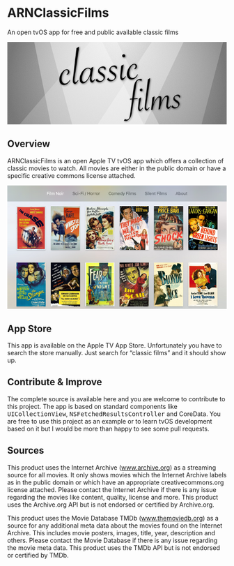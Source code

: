 # ARNClassicFilms
An open tvOS app for free and public available classic films

![ARNClassicFilms logo](logo.png?raw=true)

## Overview
ARNClassicFilms is an open Apple TV tvOS app which offers a collection of classic movies to watch. All movies are either in the public domain or have a specific creative commons license attached.

![ARNClassicFilms screenshot 1](one.png?raw=true)

## App Store
This app is available on the Apple TV App Store. Unfortunately you have to search the store manually. Just search for “classic films” and it should show up.

## Contribute & Improve
The complete source is available here and you are welcome to contribute to this project. The app is based on standard components like <tt>UICollectionView</tt>, <tt>NSFetchedResultsController</tt> and CoreData. You are free to use this project as an example or to learn tvOS development based on it but I would be more than happy to see some pull requests.

## Sources
This product uses the Internet Archive (www.archive.org) as a streaming source for all movies. It only shows movies which the Internet Archive labels as in the public domain or which have an appropriate creativecommons.org license attached. Please contact the Internet Archive if there is any issue regarding the movies like content, quality, license and more. This product uses the Archive.org API but is not endorsed or certified by Archive.org.

This product uses the Movie Database TMDb (www.themoviedb.org) as a source for any additional meta data about the movies found on the Internet Archive. This includes movie posters, images, title, year, description and others. Please contact the Movie Database if there is any issue regarding the movie meta data. This product uses the TMDb API but is not endorsed or certified by TMDb.